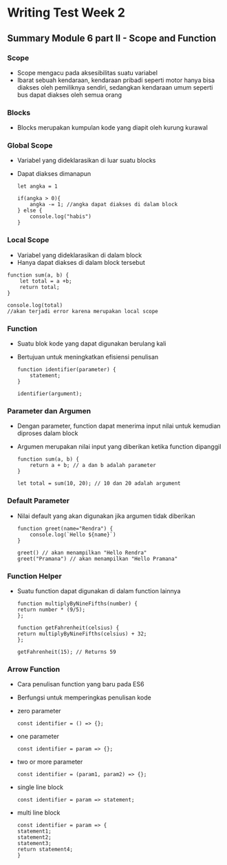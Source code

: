 # Writing Test Week 2

## **Summary Module 6 part II - Scope and Function**

### **Scope**

- Scope mengacu pada aksesibilitas suatu variabel
- Ibarat sebuah kendaraan, kendaraan pribadi seperti motor hanya bisa diakses oleh pemiliknya sendiri, sedangkan kendaraan umum seperti bus dapat diakses oleh semua orang

### **Blocks**

- Blocks merupakan kumpulan kode yang diapit oleh kurung kurawal

### **Global Scope**

- Variabel yang dideklarasikan di luar suatu blocks
- Dapat diakses dimanapun

  ```
  let angka = 1

  if(angka > 0){
      angka -= 1; //angka dapat diakses di dalam block
  } else {
      console.log("habis")
  }
  ```

### **Local Scope**

- Variabel yang dideklarasikan di dalam block
- Hanya dapat diakses di dalam block tersebut

```
function sum(a, b) {
    let total = a +b;
    return total;
}

console.log(total)
//akan terjadi error karena merupakan local scope
```

### **Function**

- Suatu blok kode yang dapat digunakan berulang kali
- Bertujuan untuk meningkatkan efisiensi penulisan

  ```
  function identifier(parameter) {
      statement;
  }

  identifier(argument);
  ```

### **Parameter dan Argumen**

- Dengan parameter, function dapat menerima input nilai untuk kemudian diproses dalam block
- Argumen merupakan nilai input yang diberikan ketika function dipanggil

  ```
  function sum(a, b) {
      return a + b; // a dan b adalah parameter
  }

  let total = sum(10, 20); // 10 dan 20 adalah argument
  ```

### **Default Parameter**

- Nilai default yang akan digunakan jika argumen tidak diberikan

  ```
  function greet(name="Rendra") {
      console.log(`Hello ${name}`)
  }

  greet() // akan menampilkan "Hello Rendra"
  greet("Pramana") // akan menampilkan "Hello Pramana"
  ```

### **Function Helper**

- Suatu function dapat digunakan di dalam function lainnya

  ```
  function multiplyByNineFifths(number) {
  return number * (9/5);
  };

  function getFahrenheit(celsius) {
  return multiplyByNineFifths(celsius) + 32;
  };

  getFahrenheit(15); // Returns 59
  ```

### **Arrow Function**

- Cara penulisan function yang baru pada ES6
- Berfungsi untuk memperingkas penulisan kode

- zero parameter

  ```
  const identifier = () => {};
  ```

- one parameter

  ```
  const identifier = param => {};
  ```

- two or more parameter

  ```
  const identifier = (param1, param2) => {};
  ```

- single line block

  ```
  const identifier = param => statement;
  ```

- multi line block

  ```
  const identifier = param => {
  statement1;
  statement2;
  statement3;
  return statement4;
  }
  ```
